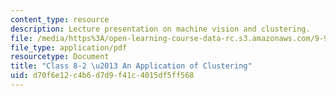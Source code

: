 ```yaml
---
content_type: resource
description: Lecture presentation on machine vision and clustering.
file: /media/https%3A/open-learning-course-data-rc.s3.amazonaws.com/9-913-pattern-recognition-for-machine-vision-fall-2004/d70f6e12c4b6d7d9f41c4015df5ff568_class_8_2.pdf
file_type: application/pdf
resourcetype: Document
title: "Class 8-2 \u2013 An Application of Clustering"
uid: d70f6e12-c4b6-d7d9-f41c-4015df5ff568
---
```

